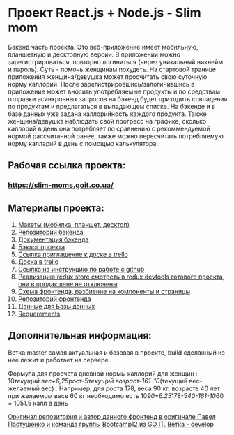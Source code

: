 # Проект React.js + Node.js - Slim mom

Бэкенд часть проекта. Это веб-приложение имеет мобильную, планшетную и
десктопную версии. В приложении можно зарегистрироваться, повторно логиниться
(через уникальный никнейм и пароль). Суть - помочь женщинам похудеть. На
стартовой транице приложения женщина/девушка может просчитать свою суточную
норму каллорий. После зарегистрировшись/залогинившись в приложение может вносить
употребляемые продукты и по средствам отправки асинхронных запросов на бэкенд
будет приходить совпадения по продуктам и предлагаться в выпадающем списке. На
бэкенде и в базе данных уже задана каллорийность каждого продукта. Также
женщина/девушка наблюдать свой прогресс на графике, сколько каллорий в день она
потребляет по сравнению с рекоммендуемой нормой рассчитанной ранее, также можно
пересчитать потребляемую норму калларий в день с помощью калькулятора.

## Рабочая ссылка проекта:

### https://slim-moms.goit.co.ua/

## Материалы проекта:

1. [Макеты (мобилка, планшет, десктоп)](https://drive.google.com/drive/folders/1xUOd4qJ0TbT3Qxa-DC2rdxnXDTqsx-dD)
2. [Репозиторий бэкенда](https://github.com/goitProjects/slim_mom_backend)
3. [Документация бэкенда](https://slim-moms.goit.co.ua/doc/)
4. [Бэклог проекта](https://docs.google.com/spreadsheets/d/14PhdIxsff_NA45-MJf6cxfRblR29VLJWoKbgXnANfcA/edit#gid=1609911290)
5. [Ссылка приглашение к доске в trello](https://trello.com/invite/b/66YeriQ0/63cb4440d31d9eb205221f74eeaf24a3/health-project-frontend)
6. [Доска в trello](https://trello.com/b/66YeriQ0/health-project-frontend)
7. [Ссылка на инструкцию по работе с github](https://docs.google.com/document/d/1y-nMdpPIIP83rbqPYt6kM_KXMC83UPbkbxKqgaHlnfI/edit)
8. [Реализацию redux store смотреть в redux devtools готового проекта, они в продакшене не отключены](https://slim-moms.goit.co.ua/)
9. [Схема фронтенда, разбиение на компоненты и страницы](http://joxi.net/ZrJ9dxBcw5pONA)
10. [Репозиторий фронтенда](https://github.com/goitProjects/slim_mom_frontend)
11. [Данные для Базы данных](https://drive.google.com/file/d/1bmA7WnJKNrwCMkdq531vJDQ6KzikUQkF/view)
12. [Requerements](https://docs.google.com/document/d/1v2eUnm3U2yKDUeowwwXHcsiK3CLzEegCSgTkqelMyzY/edit)

## Дополнительная информация:

Ветка master самая актуальная и базовая в проекте, build сделанный из нее лежит
и работает на сервере.

Формула для просчета дневной нормы каллорий для женщин : 10*текущий
вес+6,25*рост-5*текущий возраст-161-10*(текущий вес-желаемый вес) . Например,
для роста 178, веса 90 кг, возрасте 40 лет при желаемом весе 60 кг необходимо
есть 10*90+6.25*178-5*40-161-10*60 = 1051.5 калл в день

[Оригинал репозитория и автор данного фронтенд в оригинале Павел Пастушенко и команда группы Bootcamp12 из GO IT. Ветка - develop](https://github.com/Sinas66/SlimMom-BackEnd/tree/develop)
